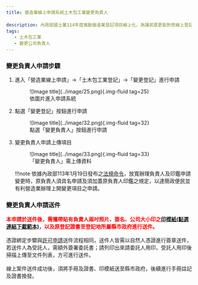 ```yaml
---
title: 營造業線上申請系統土木包工業變更負責人

description: 內政部國土署114年度推動營造業登記項目線上化，為讓民眾更能熟悉線上登記系統之操作，特此設計此指南網站引導民眾快速熟悉線上操作系統及熟悉線上送件流程。
tags:
   - 土木包工業
   - 變更公司負責人
---
```


### 變更負責人申請步驟

1. 進入「營造業線上申請」→「土木包工業登記」→「變更登記」進行申請
    <figure markdown="span">
    ![Image title](../image/25.png){.img-fluid tag=25}
    <figcaption>依圖片進入申請系統</figcaption>
    </figure>

2. 點選「變更登記」按鈕進行申請
    <figure markdown="span">
    ![Image title](../image/32.png){.img-fluid tag=32}
    <figcaption>點選「變更負責人」按鈕進行申請</figcaption>
    </figure>

3. 變更負責人申請上傳項目
    <figure markdown="span">
    ![Image title](../image/33.png){.img-fluid tag=33}
    <figcaption>「變更負責人」需上傳資料</figcaption>
    </figure>

    !!!note
        依據內政部113年1月19日發布之[法規命令](https://www.moi.gov.tw/News_Content.aspx?n=145&s=312758)，放寬辦理負責人及印鑑申請變更時，原負責人須具名申請及須加蓋原負責人印鑑之規定，以達簡政便民並有利營造業辦理上開變更項目之申請。

### 變更負責人申請送件
<span style="color:red; font-weight:bold;">本申請於送件後，需攜帶貼有負責人兩吋照片、簽名、公司大小印之[印模紙(點選連結下載範本)](https://economic.cyhg.gov.tw/News_Content.aspx?n=453&s=158425)，以及原登記證書至登記地所屬縣市政府進行送件。</span><br><br>
憑證綁定步驟與[許可申請](Contractors_Registration.md)送件流程相同，送件人皆需以自然人憑證進行簽章送件，若送件人為受託人，需額外簽署委託書；請列印出來請委託人用印，受託人用印後掃描上傳至文件列表，方可進行送件。<br>
<br>
線上案件送件成功後，須將手冊及證書、印模紙送至縣市政府，後續進行手冊註記及證書換發。    